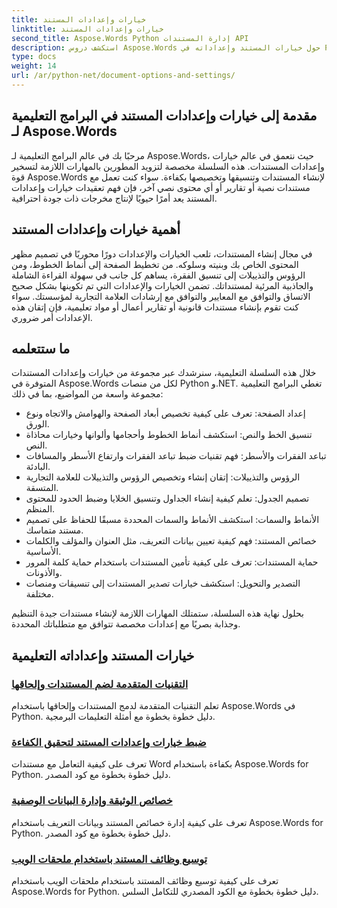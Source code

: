 ```yaml
---
title: خيارات وإعدادات المستند
linktitle: خيارات وإعدادات المستند
second_title: Aspose.Words Python إدارة المستندات API
description: استكشف دروس Aspose.Words حول خيارات المستند وإعداداته في Python و.NET. تعلم كيفية تحسين إنشاء المستندات وتنسيقها باستخدام إرشادات خطوة بخطوة وأمثلة التعليمات البرمجية المصدر.
type: docs
weight: 14
url: /ar/python-net/document-options-and-settings/
---
```


## مقدمة إلى خيارات وإعدادات المستند في البرامج التعليمية لـ Aspose.Words

مرحبًا بك في عالم البرامج التعليمية لـ Aspose.Words، حيث نتعمق في عالم خيارات وإعدادات المستندات. هذه السلسلة مخصصة لتزويد المطورين بالمهارات اللازمة لتسخير قوة Aspose.Words لإنشاء المستندات وتنسيقها وتخصيصها بكفاءة. سواء كنت تعمل مع مستندات نصية أو تقارير أو أي محتوى نصي آخر، فإن فهم تعقيدات خيارات وإعدادات المستند يعد أمرًا حيويًا لإنتاج مخرجات ذات جودة احترافية.

## أهمية خيارات وإعدادات المستند

في مجال إنشاء المستندات، تلعب الخيارات والإعدادات دورًا محوريًا في تصميم مظهر المحتوى الخاص بك وبنيته وسلوكه. من تخطيط الصفحة إلى أنماط الخطوط، ومن الرؤوس والتذييلات إلى تنسيق الفقرة، يساهم كل جانب في سهولة القراءة الشاملة والجاذبية المرئية لمستنداتك. تضمن الخيارات والإعدادات التي تم تكوينها بشكل صحيح الاتساق والتوافق مع المعايير والتوافق مع إرشادات العلامة التجارية لمؤسستك. سواء كنت تقوم بإنشاء مستندات قانونية أو تقارير أعمال أو مواد تعليمية، فإن إتقان هذه الإعدادات أمر ضروري.

## ما ستتعلمه

خلال هذه السلسلة التعليمية، سنرشدك عبر مجموعة من خيارات وإعدادات المستندات المتوفرة في Aspose.Words لكل من منصات Python و.NET. تغطي البرامج التعليمية مجموعة واسعة من المواضيع، بما في ذلك:

- إعداد الصفحة: تعرف على كيفية تخصيص أبعاد الصفحة والهوامش والاتجاه ونوع الورق.
- تنسيق الخط والنص: استكشف أنماط الخطوط وأحجامها وألوانها وخيارات محاذاة النص.
- تباعد الفقرات والأسطر: فهم تقنيات ضبط تباعد الفقرات وارتفاع الأسطر والمسافات البادئة.
- الرؤوس والتذييلات: إتقان إنشاء وتخصيص الرؤوس والتذييلات للعلامة التجارية المتسقة.
- تصميم الجدول: تعلم كيفية إنشاء الجداول وتنسيق الخلايا وضبط الحدود للمحتوى المنظم.
- الأنماط والسمات: استكشف الأنماط والسمات المحددة مسبقًا للحفاظ على تصميم مستند متماسك.
- خصائص المستند: فهم كيفية تعيين بيانات التعريف، مثل العنوان والمؤلف والكلمات الأساسية.
- حماية المستندات: تعرف على كيفية تأمين المستندات باستخدام حماية كلمة المرور والأذونات.
- التصدير والتحويل: استكشف خيارات تصدير المستندات إلى تنسيقات ومنصات مختلفة.

بحلول نهاية هذه السلسلة، ستمتلك المهارات اللازمة لإنشاء مستندات جيدة التنظيم وجذابة بصريًا مع إعدادات مخصصة تتوافق مع متطلباتك المحددة.

## خيارات المستند وإعداداته التعليمية
### [التقنيات المتقدمة لضم المستندات وإلحاقها](./join-append-documents/)
تعلم التقنيات المتقدمة لدمج المستندات وإلحاقها باستخدام Aspose.Words في Python. دليل خطوة بخطوة مع أمثلة التعليمات البرمجية.
### [ضبط خيارات وإعدادات المستند لتحقيق الكفاءة](./manage-document-options-settings/)
تعرف على كيفية التعامل مع مستندات Word بكفاءة باستخدام Aspose.Words for Python. دليل خطوة بخطوة مع كود المصدر.
### [خصائص الوثيقة وإدارة البيانات الوصفية](./document-properties-metadata/)
تعرف على كيفية إدارة خصائص المستند وبيانات التعريف باستخدام Aspose.Words for Python. دليل خطوة بخطوة مع كود المصدر.
### [توسيع وظائف المستند باستخدام ملحقات الويب](./document-functionality-web-extensions/)
تعرف على كيفية توسيع وظائف المستند باستخدام ملحقات الويب باستخدام Aspose.Words for Python. دليل خطوة بخطوة مع الكود المصدري للتكامل السلس.